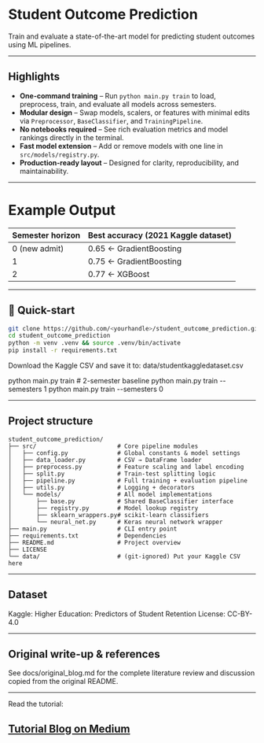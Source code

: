 # Student Outcome Prediction
Train and evaluate a state-of-the-art model for predicting student outcomes using ML pipelines.

---

## Highlights

* **One-command training** – Run `python main.py train` to load, preprocess, train, and evaluate all models across semesters.
* **Modular design** – Swap models, scalers, or features with minimal edits via `Preprocessor`, `BaseClassifier`, and `TrainingPipeline`.
* **No notebooks required** – See rich evaluation metrics and model rankings directly in the terminal.
* **Fast model extension** – Add or remove models with one line in `src/models/registry.py`.
* **Production-ready layout** – Designed for clarity, reproducibility, and maintainability.

---

# Example Output

| Semester horizon | Best accuracy (2021 Kaggle dataset) |
|------------------|--------------------------------------|
| 0 (new admit)    | 0.65 ← GradientBoosting              |
| 1                | 0.75 ← GradientBoosting              |
| 2                | 0.77 ← XGBoost                       |

---

## 🚀 Quick-start

```bash
git clone https://github.com/<yourhandle>/student_outcome_prediction.git
cd student_outcome_prediction
python -m venv .venv && source .venv/bin/activate
pip install -r requirements.txt
```

Download the Kaggle CSV and save it to:
data/studentkaggledataset.csv

python main.py train           # 2-semester baseline
python main.py train --semesters 1
python main.py train --semesters 0

---

## Project structure
```text
student_outcome_prediction/
├── src/                       # Core pipeline modules
│   ├── config.py              # Global constants & model settings
│   ├── data_loader.py         # CSV → DataFrame loader
│   ├── preprocess.py          # Feature scaling and label encoding
│   ├── split.py               # Train-test splitting logic
│   ├── pipeline.py            # Full training + evaluation pipeline
│   ├── utils.py               # Logging + decorators
│   └── models/                # All model implementations
│       ├── base.py            # Shared BaseClassifier interface
│       ├── registry.py        # Model lookup registry
│       ├── sklearn_wrappers.py# scikit-learn classifiers
│       └── neural_net.py      # Keras neural network wrapper
├── main.py                    # CLI entry point
├── requirements.txt           # Dependencies
├── README.md                  # Project overview
├── LICENSE
└── data/                      # (git-ignored) Put your Kaggle CSV here
```
---

## Dataset

Kaggle: Higher Education: Predictors of Student Retention
License: CC-BY-4.0

---

##  Original write-up & references
See docs/original_blog.md for the complete literature review and discussion copied from the original README.

---
Read the tutorial:

## [Tutorial Blog on Medium](https://medium.com/@Jake_2287/student-outcome-prediction-36702de0f4a3)
